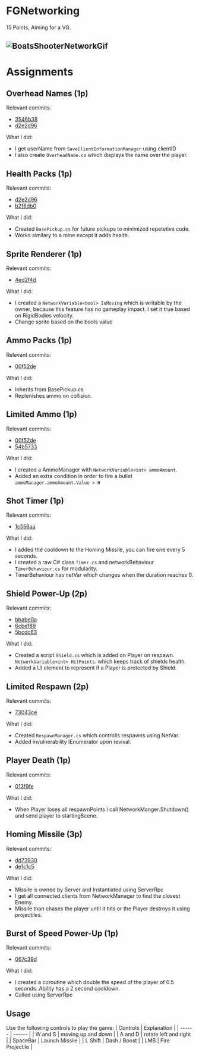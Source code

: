 # FGNetworking
15 Points, Aiming for a VG.

![BoatsShooterNetworkGif](https://github.com/JerrysIRL/FGNetworking/assets/113015090/bc108705-044b-45e9-a861-f43206b8e29f)
-------------------------------
# Assignments
## Overhead Names (1p)

Relevant commits: 
- [3546b38](https://github.com/JerrysIRL/FGNetworking/commit/3546b3892db9110003db4f6e483741501e3c5628)
- [d2e2d96](https://github.com/JerrysIRL/FGNetworking/commit/d2e2d96ef5f34e1da49ee74ba3393693de92fae5)

What I did:
- I get userName from `SaveClientInformationManager` using clientID
- I also create `OverheadName.cs` which displays the name over the player.

## Health Packs (1p)

Relevant commits: 

- [d2e2d96](https://github.com/JerrysIRL/FGNetworking/commit/d2e2d96ef5f34e1da49ee74ba3393693de92fae5)
- [b2f8db0](https://github.com/JerrysIRL/FGNetworking/commit/b2f8db0065576356a09d4f53ebcd1655713000ab)

What I did:
- Created `BasePickup.cs` for future pickups to minimized repetetive code.
- Works similary to a mine except it adds health.

## Sprite Renderer (1p)

Relevant commits: 

- [4ed2f4d](https://github.com/JerrysIRL/FGNetworking/commit/4ed2f4dd29057d910be52221b970859a9e184dae)

What I did:
- I created a `NetworkVariable<bool> IsMoving` which is writable by the owner, because this feature has no gameplay impact. I set it true based on RigidBodies velocity.
- Change sprite based on the bools value

## Ammo Packs (1p)

Relevant commits: 

- [00f52de](https://github.com/JerrysIRL/FGNetworking/commit/00f52de0d91c985bc60506ec9eacca0b4df0afab)

What I did:
- Inherits from BasePickup.cs
- Replenishes ammo on collision.

## Limited Ammo (1p)

Relevant commits: 

- [00f52de](https://github.com/JerrysIRL/FGNetworking/commit/00f52de0d91c985bc60506ec9eacca0b4df0afab)
- [54b5733](https://github.com/JerrysIRL/FGNetworking/commit/54b573398880ea372b9c2d30aad655edcd8e8f39#diff-69bcbbf001a381f979af0cb1522b6665470a52ca87545fb778f77bc992858a8e)

What I did:
- I created a AmmoManager with `NetworkVariable<int> ammoAmount`. 
- Added an extra condition in order to fire a bullet `ammoManager.ammoAmount.Value > 0`

## Shot Timer (1p)

Relevant commits: 
- [1c556aa](https://github.com/JerrysIRL/FGNetworking/commit/1c556aa5635dc88eae5ec0216b36bcf2ffd64a09)

What I did:
- I added the cooldown to the Homing Missile, you can fire one every 5 seconds.
- I created a raw C# class `Timer.cs` and networkBehaviour `TimerBehaviour.cs` for modularity.
- TimerBehaviour has netVar<bool> which changes when the duration reaches 0.

## Shield Power-Up (2p)

Relevant commits: 

- [bbabe0a](https://github.com/JerrysIRL/FGNetworking/commit/bbabe0a6ba262b4fdcaec33cc9288e00949de5fe) 
- [6cbef89](https://github.com/JerrysIRL/FGNetworking/commit/6cbef89d8091222a135afeb9758ffd82fcf3b720)
- [5bcdc63](https://github.com/JerrysIRL/FGNetworking/commit/5bcdc63b2d47b02e082b6292e2c71f05fcd3262a) 

What I did:
-  Created a script `Shield.cs` which is added on Player on respawn. `NetworkVariable<int> HitPoints`. which keeps track of shields health.
-  Added a UI element to represent if a Player is protected by Shield.

## Limited Respawn (2p)

Relevant commits: 

- [73043ce](https://github.com/JerrysIRL/FGNetworking/commit/73043cea019ef15bec66535482b9ab6862fdf91e#diff-c6f6a0e090cc0b65e2a6249e4b75ff575e123868b9b7d73a0d3367bd3297ca83)

What I did:
- Created `RespawnManager.cs` which controlls respawns using NetVar.
- Added invulnerability IEnumerator upon revival.
  
## Player Death (1p)

Relevant commits: 

- [013f9fe](https://github.com/JerrysIRL/FGNetworking/commit/013f9febef655deba17fcfb598a3035ee4cc21c1)

What I did:
- When Player loses all respawnPoints I call NetworkManger.Shutdown() and send player to startingScene.

## Homing Missile (3p)

Relevant commits: 

- [dd73930](https://github.com/JerrysIRL/FGNetworking/commit/dd739301a36cb0eacb56cec839cf92cb93228d86)
- [de1c1c5](https://github.com/JerrysIRL/FGNetworking/commit/de1c1c5c747b56f2c2482a9f351c5dd6eee0333b)

What I did:
- Missile is owned by Server and Instantiated using ServerRpc
- I get all connected clients from NetworkManager to find the closest Enemy.
- Missile than chases the player until it hits or the Player destroys it using projectiles.

## Burst of Speed Power-Up (1p)

Relevant commits: 

- [067c39d](https://github.com/JerrysIRL/FGNetworking/commit/067c39de7eb3822b92f95934959f7b14da6a64ef#diff-8a33bf7d07e4ebf5ca72056c234569e18cdd0db9fd8466228009e190813f0d97)

What I did:
- I created a coroutine which double the speed of the player of 0.5 seconds. Ability has a 2 second cooldown.
- Called using ServerRpc

## Usage
Use the following controls to play the game:
| Controls | Explanation |
| ------ | ------ |
| W and S |  moving up and down | 
| A and D |  rotate left and right | 
| SpaceBar |  Launch Missile | 
| L Shift |  Dash / Boost | 
| LMB |  Fire Projectile | 
